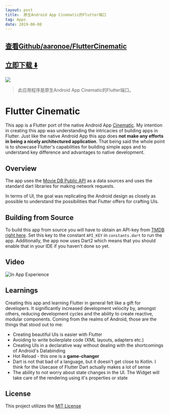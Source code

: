 ```yaml
---
layout: post
title:  原生Android App Cinematic的Flutter端口
tag: Apps
date: 2019-06-08
---
```


 

## [查看Github/aaronoe/FlutterCinematic](http://github.com/aaronoe/FlutterCinematic)
## [立即下载 ️⬇️ ](https://codeload.github.com/aaronoe/FlutterCinematic/zip/master) 


 
![](https://flutterawesome.com/content/images/2018/10/FlutterCinematic.jpg)
 
>
> 此应用程序是原生Android App Cinematic的Flutter端口。
>

 
# Flutter Cinematic

This app is a Flutter port of the native Android App [Cinematic](https://github.com/aaronoe/Cinematic).
My intention in creating this app was understanding the intricacies of building apps in Flutter.
Just like the native Android App this app does **not make any efforts in being a nicely architectured application**.
That being said the whole point is to showcase Flutter's capabilities for building simple apps 
and to understand key difference and advantages to native development.

## Overview

The app uses the [Movie DB Public API](https://www.themoviedb.org/documentation/api) as a data 
sources and uses the standard dart libraries for making network requests.

In terms of UI, the goal was replicating the Android design as closely as possible to understand
the possibilities that Flutter offers for crafting UIs.

## Building from Source

To build this app from source you will have to obtain an API-key from [TMDB right here](https://developers.themoviedb.org/3/getting-started/introduction).
Set this key to the constant `API_KEY` in `constants.dart` to run the app.
Additionally, the app now uses Dart2 which means that you should enable that in your IDE if you haven't done so yet.

## Video

![In App Experience](https://github.com/aaronoe/FlutterCinematic/blob/master/screenshots/flutter_cinematic_gif.gif?raw=true)

## Learnings

Creating this app and learning Flutter in general felt like a gift for developers.
It significantly increased development velocity by, amongst others, 
reducing development cycles and the ability to create reactive, modular components.
Coming from the realms of Android, those are the things that stood out to me:
- Creating beautiful UIs is easier with Flutter
- Avoiding to write boilerplate code (XML layouts, adapters etc.)
- Creating UIs in a declarative way without dealing with the shortcomings of Android's Databinding
- Hot Reload - this one is a **game-changer**
- Dart is not that bad of a language, but it doesn't get close to Kotlin. 
I think for the Usecase of Flutter Dart actually makes a lot of sense
- The ability to not worry about state changes in the UI. The Widget will take care of the rendering 
using it's properties or state

## License

This project utilizes the [MIT License](https://github.com/aaronoe/FlutterCinematic/blob/master/LICENSE "Project License")
